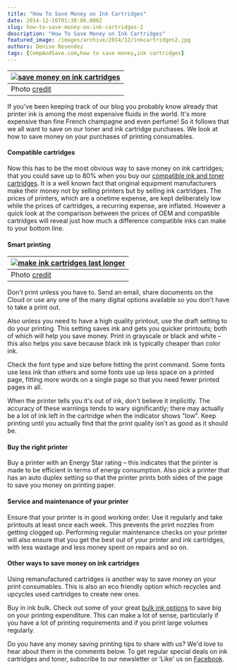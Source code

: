 ```yaml
---
title: "How To Save Money on Ink Cartridges"
date: 2014-12-16T01:38:00.000Z
slug: how-to-save-money-on-ink-cartridges-2
description: "How To Save Money on Ink Cartridges"
featured_image: /images/archive/2014/12/inkcartridges2.jpg
authors: Denise Resendez
tags: [CompAndSave.com,how to save money,ink cartridges]
---
```


| [![save money on ink cartridges ](/blog/images/inkcartridges2.jpg "How To Save Money on Ink Cartridges")](/blog/images/inkcartridges2.jpg) |
| ------------------------------------------------------------------------------------------------------------------------------------- |
| Photo [credit ](https://www.printinkcarts.com/wp-content/uploads/2014/05/inkcartridges.jpg)                                           |

 If you've been keeping track of our blog you probably know already that printer ink is among the most expensive fluids in the world. It's more expensive than fine French champagne and even perfume! So it follows that we all want to save on our toner and ink cartridge purchases. We look at how to save money on your purchases of printing consumables. 

#### Compatible cartridges

Now this has to be the most obvious way to save money on ink cartridges; that you could save up to 80% when you buy our [compatible ink and toner cartridges](https://www.compandsave.com/). It is a well known fact that original equipment manufacturers make their money not by selling printers but by selling ink cartridges. The prices of printers, which are a onetime expense, are kept deliberately low while the prices of cartridges, a recurring expense, are inflated. However a quick look at the comparison between the prices of OEM and compatible cartridges will reveal just how much a difference compatible inks can make to your bottom line. 

#### 

#### Smart printing 

| [![make ink cartridges last longer](/blog/images/timesnewroman.jpg "Tip: Print in Smaller Font to Save Ink")](/blog/images/timesnewroman.jpg) |
| ---------------------------------------------------------------------------------------------------------------------------------------- |
| Photo [credit](https://parasolx.net/sites/default/files/styles/large/public/timesnewroman.gif?itok=tfBvsdSl)                             |

Don't print unless you have to. Send an email, share documents on the Cloud or use any one of the many digital options available so you don't have to take a print out.

Also unless you need to have a high quality printout, use the draft setting to do your printing. This setting saves ink and gets you quicker printouts; both of which will help you save money. Print in grayscale or black and white – this also helps you save because black ink is typically cheaper than color ink.

Check the font type and size before hitting the print command. Some fonts use less ink than others and some fonts use up less space on a printed page, fitting more words on a single page so that you need fewer printed pages in all. 

When the printer tells you it's out of ink, don't believe it implicitly. The accuracy of these warnings tends to wary significantly; there may actually be a lot of ink left in the cartridge when the indicator shows "low". Keep printing until you actually find that the print quality isn't as good as it should be. 

#### 

#### Buy the right printer

Buy a printer with an Energy Star rating – this indicates that the printer is made to be efficient in terms of energy consumption. Also pick a printer that has an auto duplex setting so that the printer prints both sides of the page to save you money on printing paper. 

#### 

#### Service and maintenance of your printer

Ensure that your printer is in good working order. Use it regularly and take printouts at least once each week. This prevents the print nozzles from getting clogged up. Performing regular maintenance checks on your printer will also ensure that you get the best out of your printer and ink cartridges, with less wastage and less money spent on repairs and so on. 

#### 

#### Other ways to save money on ink cartridges

Using remanufactured cartridges is another way to save money on your print consumables. This is also an eco friendly option which recycles and upcycles used cartridges to create new ones. 

Buy in ink bulk. Check out some of your great [bulk ink options](https://www.compandsave.com/ink-refill-bulk-ink) to save big on your printing expenditure. This can make a lot of sense, particularly if you have a lot of printing requirements and if you print large volumes regularly. 

Do you have any money saving printing tips to share with us? We'd love to hear about them in the comments below. To get regular special deals on ink cartridges and toner, subscribe to our newsletter or ‘Like' us on [Facebook](https://www.facebook.com/compandsave.ink).